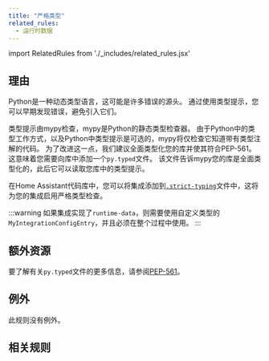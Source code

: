 ```yaml
---
title: "严格类型"
related_rules:
  - 运行时数据
---
```

import RelatedRules from './_includes/related_rules.jsx'

## 理由

Python是一种动态类型语言，这可能是许多错误的源头。
通过使用类型提示，您可以早期发现错误，避免引入它们。

类型提示由mypy检查，mypy是Python的静态类型检查器。
由于Python中的类型工作方式，以及Python中类型提示是可选的，mypy将仅检查它知道带有类型注解的代码。
为了改进这一点，我们建议全面类型化您的库并使其符合PEP-561。
这意味着您需要向库中添加一个`py.typed`文件。
该文件告诉mypy您的库是全面类型化的，此后它可以读取您库中的类型提示。

在Home Assistant代码库中，您可以将集成添加到[`.strict-typing`](https://github.com/home-assistant/core/blob/dev/.strict-typing)文件中，这将为您的集成启用严格类型检查。

:::warning
如果集成实现了`runtime-data`，则需要使用自定义类型的`MyIntegrationConfigEntry`，并且必须在整个过程中使用。
:::

## 额外资源

要了解有关`py.typed`文件的更多信息，请参阅[PEP-561](https://peps.python.org/pep-0561/)。

## 例外

此规则没有例外。

## 相关规则

<RelatedRules relatedRules={frontMatter.related_rules}></RelatedRules>